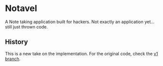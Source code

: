 # Notavel

A Note taking application built for hackers. Not exactly an application yet... still just thrown code.

## History

This is a new take on the implementation. For the original code, check the [v1 branch](tree/v1).
